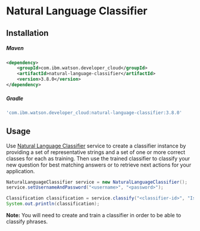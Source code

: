 # Natural Language Classifier

## Installation

##### Maven
```xml
<dependency>
	<groupId>com.ibm.watson.developer_cloud</groupId>
	<artifactId>natural-language-classifier</artifactId>
	<version>3.8.0</version>
</dependency>
```

##### Gradle
```gradle
'com.ibm.watson.developer_cloud:natural-language-classifier:3.8.0'
```

## Usage
Use [Natural Language Classifier](http://www.ibm.com/watson/developercloud/doc/natural-language-classifier/index.html) service to create a classifier instance by providing a set of representative strings and a set of one or more correct classes for each as training. Then use the trained classifier to classify your new question for best matching answers or to retrieve next actions for your application.

```java
NaturalLanguageClassifier service = new NaturalLanguageClassifier();
service.setUsernameAndPassword("<username>", "<password>");

Classification classification = service.classify("<classifier-id>", "Is it sunny?").execute();
System.out.println(classification);
```

**Note:** You will need to create and train a classifier in order to be able to classify phrases.
